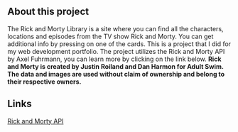 ## About this project

The Rick and Morty Library is a site where you can find all the characters, locations and episodes from the TV show
Rick and Morty. You can get additional info by pressing on one of the cards.
This is a project that I did for my web development portfolio. The project utilizes the Rick and Morty API by Axel Fuhrmann, you can learn more by clicking on the link below.
**Rick and Morty is created by Justin Roiland and Dan Harmon for Adult Swim. The data and images are used without 
claim of ownership and belong to their respective owners.**

## Links
[Rick and Morty API](https://rickandmortyapi.com/)